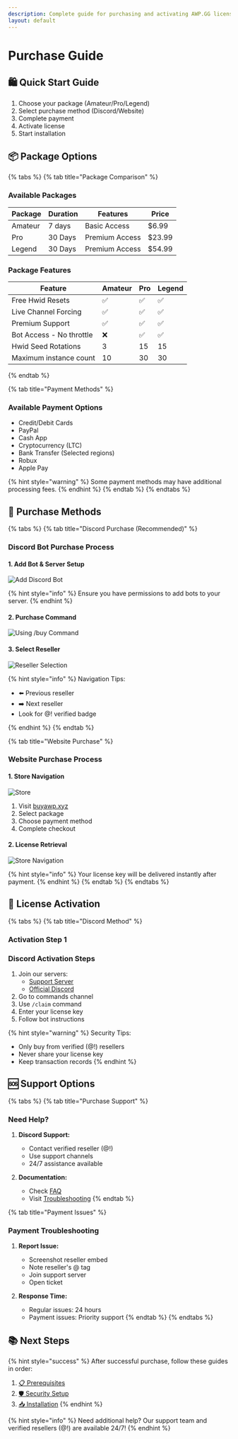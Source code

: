 ```yaml
---
description: Complete guide for purchasing and activating AWP.GG licenses
layout: default
---
```


# Purchase Guide

## 🛍️ Quick Start Guide

1. Choose your package (Amateur/Pro/Legend)
2. Select purchase method (Discord/Website)
3. Complete payment
4. Activate license
5. Start installation

## 📦 Package Options

{% tabs %}
{% tab title="Package Comparison" %}

### Available Packages

| Package | Duration | Features | Price |
|---------|----------|-----------|-------|
| Amateur | 7 days | Basic Access | $6.99 |
| Pro | 30 Days | Premium Access | $23.99 |
| Legend | 30 Days | Premium Access | $54.99 |

### Package Features

| Feature | Amateur | Pro | Legend |
|---------|---------|------|--------|
| Free Hwid Resets | ✅ | ✅ | ✅ |
| Live Channel Forcing | ✅ | ✅ | ✅ |
| Premium Support | ✅ | ✅ | ✅ |
| Bot Access - No throttle| ❌ | ✅ | ✅ |
| Hwid Seed Rotations | 3 | 15 | 15 |
| Maximum instance count | 10 | 30 | 30 |

{% endtab %}

{% tab title="Payment Methods" %}

### Available Payment Options

* Credit/Debit Cards
* PayPal
* Cash App
* Cryptocurrency (LTC)
* Bank Transfer (Selected regions)
* Robux
* Apple Pay

{% hint style="warning" %}
Some payment methods may have additional processing fees.
{% endhint %}
{% endtab %}
{% endtabs %}

## 🛒 Purchase Methods

{% tabs %}
{% tab title="Discord Purchase (Recommended)" %}

### Discord Bot Purchase Process

#### 1. Add Bot & Server Setup

![Add Discord Bot](/images/bot-help/purchase-help1.png)

{% hint style="info" %}
Ensure you have permissions to add bots to your server.
{% endhint %}

#### 2. Purchase Command

![Using /buy Command](/images/bot-help/purchase-help2.png)

#### 3. Select Reseller

![Reseller Selection](/images/bot-help/purchase-help3.png)

{% hint style="info" %}
Navigation Tips:

* ⬅️ Previous reseller
* ➡️ Next reseller
* Look for @! verified badge

{% endhint %}
{% endtab %}

{% tab title="Website Purchase" %}

### Website Purchase Process

#### 1. Store Navigation

![Store](/images/website-help/help-1.png)

1. Visit [buyawp.xyz](https://buyawp.xyz)
2. Select package
3. Choose payment method
4. Complete checkout

#### 2. License Retrieval

![Store Navigation](/images/website-help/help-2.png)

{% hint style="info" %}
Your license key will be delivered instantly after payment.
{% endhint %}
{% endtab %}
{% endtabs %}

## 🔑 License Activation

{% tabs %}
{% tab title="Discord Method" %}

### Activation Step 1

### Discord Activation Steps

1. Join our servers:
    * [Support Server](https://discord.gg/buyawp)
    * [Official Discord](https://discord.gg/awpgg)
2. Go to commands channel
3. Use `/claim` command
4. Enter your license key
5. Follow bot instructions

{% hint style="warning" %}
Security Tips:

* Only buy from verified (@!) resellers
* Never share your license key
* Keep transaction records
{% endhint %}

## 🆘 Support Options

{% tabs %}
{% tab title="Purchase Support" %}

### Need Help?

1. **Discord Support:**
   * Contact verified reseller (@!)
   * Use support channels
   * 24/7 assistance available

2. **Documentation:**
   * Check [FAQ](../additional-resources/faq.md)
   * Visit [Troubleshooting](../additional-resources/troubleshooting.md)
{% endtab %}

{% tab title="Payment Issues" %}

### Payment Troubleshooting

1. **Report Issue:**
   * Screenshot reseller embed
   * Note reseller's @ tag
   * Join support server
   * Open ticket

2. **Response Time:**
   * Regular issues: 24 hours
   * Payment issues: Priority support
{% endtab %}
{% endtabs %}

## 📚 Next Steps

{% hint style="success" %}
After successful purchase, follow these guides in order:

1. [📋 Prerequisites](../getting-started/prerequisites.md)
2. [🛡️ Security Setup](../getting-started/security-setup.md)
3. [📥 Installation](../getting-started/installation.md)
{% endhint %}

{% hint style="info" %}
Need additional help? Our support team and verified resellers (@!) are available 24/7!
{% endhint %}
